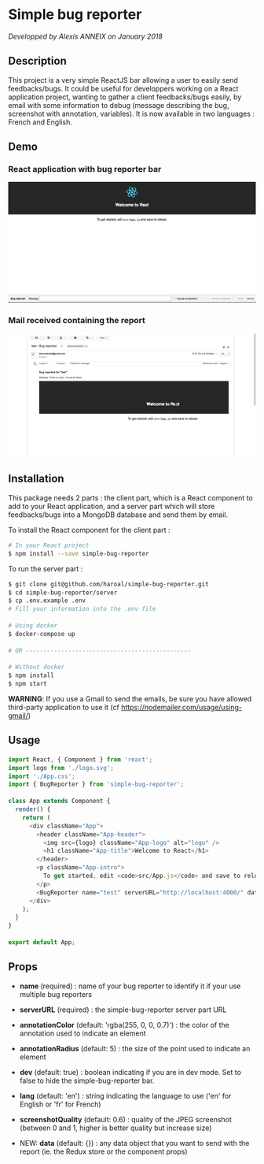 # Simple bug reporter
*Developped by Alexis ANNEIX on January 2018*

## Description
This project is a very simple ReactJS bar allowing a user to easily send feedbacks/bugs. It could be useful for
developpers working on a React application project, wanting to gather a client feedbacks/bugs easily, by email with some
information to debug (message describing the bug, screenshot with annotation, variables).
It is now available in two languages : French and English.

## Demo

### React application with bug reporter bar
![React application demo](https://github.com/haroal/simple-bug-reporter/raw/master/gif/simple-bug-reporter_client.gif)

### Mail received containing the report
![Mail with report](https://github.com/haroal/simple-bug-reporter/raw/master/gif/simple-bug-reporter_mail.gif)

## Installation

This package needs 2 parts : the client part, which is a React component to add to your React application, and a server
part which will store feedbacks/bugs into a MongoDB database and send them by email.

To install the React component for the client part : 
```bash
# In your React project
$ npm install --save simple-bug-reporter
```

To run the server part : 
```bash
$ git clone git@github.com/haroal/simple-bug-reporter.git
$ cd simple-bug-reporter/server
$ cp .env.example .env
# Fill your information into the .env file

# Using docker
$ docker-compose up
 
# OR -----------------------------------------------
 
# Without docker
$ npm install
$ npm start
```

**WARNING**: If you use a Gmail to send the emails, be sure you have allowed third-party application to use it (cf
https://nodemailer.com/usage/using-gmail/)

## Usage

```javascript
import React, { Component } from 'react';
import logo from './logo.svg';
import './App.css';
import { BugReporter } from 'simple-bug-reporter';

class App extends Component {
  render() {
    return (
      <div className="App">
        <header className="App-header">
          <img src={logo} className="App-logo" alt="logo" />
          <h1 className="App-title">Welcome to React</h1>
        </header>
        <p className="App-intro">
          To get started, edit <code>src/App.js</code> and save to reload.
        </p>
        <BugReporter name="test" serverURL="http://localhost:4000/" data={{ "store": {}, "props": this.props, "state": {} }} />
      </div>
    );
  }
}

export default App;
```

## Props

- **name** (required) : name of your bug reporter to identify it if your use multiple bug reporters

- **serverURL** (required) : the simple-bug-reporter server part URL

- **annotationColor** (default: 'rgba(255, 0, 0, 0.7)') : the color of the annotation used to indicate an element

- **annotationRadius** (default: 5) : the size of the point used to indicate an element

- **dev** (default: true) : boolean indicating if you are in dev mode. Set to false to hide the simple-bug-reporter bar.

- **lang** (default: 'en') : string indicating the language to use ('en' for English or 'fr' for French)

- **screenshotQuality** (default: 0.6) : quality of the JPEG screenshot (between 0 and 1, higher is better quality but increase size)

- NEW: **data** (default: {}) : any data object that you want to send with the report (ie. the Redux store or the component props)
